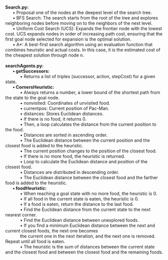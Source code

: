 **Search.py:** <br>
&nbsp;&nbsp;&nbsp;&nbsp;&nbsp;&nbsp;• Proposal one of the nodes at the deepest level of the search tree. <br>
&nbsp;&nbsp;&nbsp;&nbsp;&nbsp;&nbsp;• BFS Search: The search starts from the root of the tree and explores neighboring nodes
before moving on to the neighbors of the next level.  <br>
&nbsp;&nbsp;&nbsp;&nbsp;&nbsp;&nbsp;• Uniform Cost Search (UCS): Expands the frontier node with the lowest cost. UCS expands
nodes in order of increasing path cost, ensuring that the first goal node selected for
expansion is the optimal solution.  <br>
&nbsp;&nbsp;&nbsp;&nbsp;&nbsp;&nbsp;• A*: A best-first search algorithm using an evaluation function that combines heuristic and
actual costs. In this case, it is the estimated cost of the cheapest solution through node n.  <br>  <br>
**searchAgents.py:**  <br>
&nbsp;&nbsp;&nbsp;&nbsp;&nbsp;&nbsp;**• getSuccessors:**  <br>
&nbsp;&nbsp;&nbsp;&nbsp;&nbsp;&nbsp;&nbsp;&nbsp;&nbsp;&nbsp;&nbsp;&nbsp;• Returns a list of triples (successor, action, stepCost) for a given state.  <br>
&nbsp;&nbsp;&nbsp;&nbsp;&nbsp;&nbsp;**• CornersHeuristic:**  <br>
&nbsp;&nbsp;&nbsp;&nbsp;&nbsp;&nbsp;&nbsp;&nbsp;&nbsp;&nbsp;&nbsp;&nbsp;• Always returns a number, a lower bound of the shortest path from the state to the
goal node.  <br>
&nbsp;&nbsp;&nbsp;&nbsp;&nbsp;&nbsp;&nbsp;&nbsp;&nbsp;&nbsp;&nbsp;&nbsp;• nonvisited: Coordinates of unvisited food.  <br>
&nbsp;&nbsp;&nbsp;&nbsp;&nbsp;&nbsp;&nbsp;&nbsp;&nbsp;&nbsp;&nbsp;&nbsp;• currentpos: Current position of Pac-Man.  <br>
&nbsp;&nbsp;&nbsp;&nbsp;&nbsp;&nbsp;&nbsp;&nbsp;&nbsp;&nbsp;&nbsp;&nbsp;• distances: Stores Euclidean distances.  <br>
&nbsp;&nbsp;&nbsp;&nbsp;&nbsp;&nbsp;&nbsp;&nbsp;&nbsp;&nbsp;&nbsp;&nbsp;• If there is no food, it returns 0.  <br>
&nbsp;&nbsp;&nbsp;&nbsp;&nbsp;&nbsp;&nbsp;&nbsp;&nbsp;&nbsp;&nbsp;&nbsp;• Then, a loop calculates the distance from the current position to the food.  <br>
&nbsp;&nbsp;&nbsp;&nbsp;&nbsp;&nbsp;&nbsp;&nbsp;&nbsp;&nbsp;&nbsp;&nbsp;• Distances are sorted in ascending order.  <br>
&nbsp;&nbsp;&nbsp;&nbsp;&nbsp;&nbsp;&nbsp;&nbsp;&nbsp;&nbsp;&nbsp;&nbsp;• The Euclidean distance between the current position and the closest food is added to
the heuristic.  <br> 
&nbsp;&nbsp;&nbsp;&nbsp;&nbsp;&nbsp;&nbsp;&nbsp;&nbsp;&nbsp;&nbsp;&nbsp;• The current position changes to the position of the closest food.  <br>
&nbsp;&nbsp;&nbsp;&nbsp;&nbsp;&nbsp;&nbsp;&nbsp;&nbsp;&nbsp;&nbsp;&nbsp;• If there is no more food, the heuristic is returned.  <br>
&nbsp;&nbsp;&nbsp;&nbsp;&nbsp;&nbsp;&nbsp;&nbsp;&nbsp;&nbsp;&nbsp;&nbsp;• Loop to calculate the Euclidean distance and position of the closest food.  <br>
&nbsp;&nbsp;&nbsp;&nbsp;&nbsp;&nbsp;&nbsp;&nbsp;&nbsp;&nbsp;&nbsp;&nbsp;• Distances are distributed in descending order.  <br>
&nbsp;&nbsp;&nbsp;&nbsp;&nbsp;&nbsp;&nbsp;&nbsp;&nbsp;&nbsp;&nbsp;&nbsp;• The Euclidean distance between the closest food and the farther food is added to the
heuristic.  <br>
&nbsp;&nbsp;&nbsp;&nbsp;&nbsp;&nbsp;**• foodHeuristic:**  <br>
&nbsp;&nbsp;&nbsp;&nbsp;&nbsp;&nbsp;&nbsp;&nbsp;&nbsp;&nbsp;&nbsp;&nbsp;• When reaching a goal state with no more food, the heuristic is 0.  <br>
&nbsp;&nbsp;&nbsp;&nbsp;&nbsp;&nbsp;&nbsp;&nbsp;&nbsp;&nbsp;&nbsp;&nbsp;• If all food in the current state is eaten, the heuristic is 0.  <br>
&nbsp;&nbsp;&nbsp;&nbsp;&nbsp;&nbsp;&nbsp;&nbsp;&nbsp;&nbsp;&nbsp;&nbsp;• If a food is eaten, return the distance to the last food.  <br> 
&nbsp;&nbsp;&nbsp;&nbsp;&nbsp;&nbsp;&nbsp;&nbsp;&nbsp;&nbsp;&nbsp;&nbsp;• Find the Euclidean distance from the current state to the next nearest corner.  <br>
&nbsp;&nbsp;&nbsp;&nbsp;&nbsp;&nbsp;&nbsp;&nbsp;&nbsp;&nbsp;&nbsp;&nbsp;• Find the Euclidean distance between unexplored foods.  <br>
&nbsp;&nbsp;&nbsp;&nbsp;&nbsp;&nbsp;&nbsp;&nbsp;&nbsp;&nbsp;&nbsp;&nbsp;• If you find a minimum Euclidean distance between the next and current closest
foods, the next one becomes <br> &nbsp;&nbsp;&nbsp;&nbsp;&nbsp;&nbsp;&nbsp;&nbsp;&nbsp;&nbsp;&nbsp;&nbsp;the current one in the next iteration, and the next one is removed. Repeat until all food is eaten.  <br>
&nbsp;&nbsp;&nbsp;&nbsp;&nbsp;&nbsp;&nbsp;&nbsp;&nbsp;&nbsp;&nbsp;&nbsp;• The heuristic is the sum of distances between the current state and the closest food
and between the closest food and the remaining foods.  <br>
